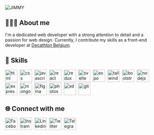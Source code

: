 ![JIMMY](https://cutt.ly/fwtasQTB)

## 👨🏽‍💻 About me
I'm a dedicated web developer with a strong attention to detail and a passion for web design. Currently, I contribute my skills
as a front-end developer at [Decathlon Belgium](https://www.decathlon.be/fr/).

## 🎯 Skills
<p align="left">
    <a href="https://www.w3schools.com/html/" target="_blank"><img src="https://github.com/jimmycabuy/jimmycabuy/assets/102294421/05e09eb0-1f03-4d05-bb9d-44acd4c995a9" alt="html" height="40" /></a>&nbsp;
    <a href="https://www.w3schools.com/css/" target="_blank"><img src="https://github.com/jimmycabuy/jimmycabuy/assets/102294421/6770edd2-8c8e-4f1d-ad30-6c2b4ac66dc8" alt="css" height="40" /></a>&nbsp;
    <a href="https://www.w3schools.com/js/" target="_blank"><img src="https://github.com/jimmycabuy/jimmycabuy/assets/102294421/fd53a559-2aa8-4d3e-bef9-622e6f792ef4" alt="javascript" height="40" /></a>&nbsp;
    <a href="https://react.dev/" target="_blank"><img src="https://github.com/jimmycabuy/jimmycabuy/assets/102294421/fb88340b-2416-4d2e-8512-e5aabec12758" alt="react" height="40" /></a>&nbsp;
    <a href="https://redux.js.org/" target="_blank"><img src="https://github.com/jimmycabuy/jimmycabuy/assets/102294421/147a5407-d4a4-4c58-be03-d3b98a31e581" alt="redux" height="40" /></a>&nbsp;
    <a href="https://svelte.dev/" target="_blank"><img src="https://github.com/jimmycabuy/jimmycabuy/assets/102294421/6a6c7295-7523-4ad9-a428-1bd0346a57e5" alt="svelte" height="40" /></a>&nbsp;
    <a href="https://docs.expo.dev/" target="_blank"><img src="https://github.com/jimmycabuy/jimmycabuy/assets/102294421/9fa5fcac-23ac-4881-a366-3dda3fc1b2d1" alt="expo" height="40" /></a>&nbsp;
    <a href="https://tailwindcss.com/" target="_blank"><img src="https://github.com/jimmycabuy/jimmycabuy/assets/102294421/b478e008-062f-4ce9-84e6-ccd5672ecec6" alt="tailwind" height="40" /></a>&nbsp;
    <a href="https://getbootstrap.com/" target="_blank"><img src="https://github.com/jimmycabuy/jimmycabuy/assets/102294421/160260e8-e7f5-4728-b4cd-4272719f75e6" alt="bootstrap" height="40" /></a>&nbsp;
    <a href="https://nodejs.org/en" target="_blank"><img src="https://github.com/jimmycabuy/jimmycabuy/assets/102294421/c9d3dd19-8af6-49c0-9806-e417fe43323c" alt="nodejs" height="40" /></a>&nbsp;
    <a href="https://expressjs.com/" target="_blank"><img src="https://github.com/jimmycabuy/jimmycabuy/assets/102294421/1ac73b71-67f5-4d3c-b13e-ffcda3e4ea2e" alt="express" height="40" /></a>&nbsp;
    <a href="https://www.mongodb.com/" target="_blank"><img src="https://github.com/jimmycabuy/jimmycabuy/assets/102294421/b98fb364-8b22-4f52-b476-afc3a8472fd1" alt="mongodb" height="40" /></a>&nbsp;
    <a href="https://www.figma.com/" target="_blank"><img src="https://github.com/jimmycabuy/jimmycabuy/assets/102294421/fef24e49-8d9b-46be-94e8-ea3d790f8cdf" alt="figma" height="40" /></a>&nbsp;
    <a href="https://www.adobe.com/be_fr/products/photoshop/landpb.html" target="_blank"><img src="https://github.com/jimmycabuy/jimmycabuy/assets/102294421/ffbd8176-22e4-4514-9197-a774dfc54a93" alt="photoshop" height="40" /></a>&nbsp;
    <a href="https://helpx.adobe.com/be_fr/xd/get-started.html" target="_blank"><img src="https://github.com/jimmycabuy/jimmycabuy/assets/102294421/79edf905-79d5-44bc-b1c8-f6658d61d619" alt="xd" height="40" /></a>&nbsp;
    <a href="https://git-scm.com/" target="_blank"><img src="https://github.com/jimmycabuy/jimmycabuy/assets/102294421/88fc095d-9f14-4499-b359-094d3a4b780f" alt="git" height="40" /></a>&nbsp;
</p>

## 🌐 Connect with me

<p align="left">
    <a href="https://www.facebook.com/jimmycabuy/" target="_blank"><img src="https://github.com/jimmycabuy/jimmycabuy/assets/102294421/35236422-c39b-496d-83cd-7ee3c5a28a5d" alt="Facebook" height="40" /></a>&nbsp;
    <a href="https://www.instagram.com/jimmycabuy/" target="_blank"><img src="https://github.com/jimmycabuy/jimmycabuy/assets/102294421/6f01b9e8-3edc-45b6-adae-eee199d0d992" alt="Instram" height="40" /></a>&nbsp;
    <a href="https://www.linkedin.com/in/jimmycabuy/" target="_blank"><img src="https://github.com/jimmycabuy/jimmycabuy/assets/102294421/5588e122-d7d6-4abe-93c4-1a8160f42b52" alt="Linkedin" height="40" /></a>&nbsp;
    <a href="https://www.twitter.com/jimmycabuy/" target="_blank"><img src="https://github.com/jimmycabuy/jimmycabuy/assets/102294421/c88055ee-baec-4251-984a-a504de6c1d87" alt="Twitter" height="40" /></a>&nbsp;
    <a href="https://t.me/jimmycabuy/" target="_blank"><img src="https://github.com/jimmycabuy/jimmycabuy/assets/102294421/94b24478-58c8-4e19-b86d-6867197e69b6" alt="Telegram" height="40" /></a>&nbsp;
</p>
